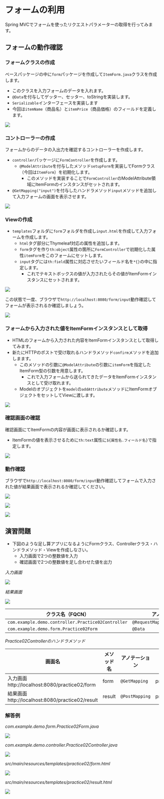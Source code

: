 # フォームの利用

Spring MVCでフォームを使ったリクエストパラメーターの取得を行ってみます。

## フォームの動作確認

### フォームクラスの作成

ベースパッケージの中に`form`パッケージを作成して`ItemForm.java`クラスを作成します。

- このクラスを入力フォームのデータを入れます。
- `@Data`を付与してゲッター、セッター、toStringを実装します。
- `Serializable`インターフェースを実装します
- 今回は`itemName`（商品名）と`itemPrice`（商品価格）のフィールドを定義します。

![](img/springmvc-form-03.png)

### コントローラーの作成

フォームからのデータの入出力を確認するコントローラーを作成します。

- `controller`パッケージに`FormController`を作成します。
  - `@ModelAttribute`を付与したメソッド`setupForm`を実装してFormクラス（今回は`ItemForm`）を初期化します。
    - このメソッドを実装することで`FormController`のModelAttribute領域にItemFormのインスタンスがセットされます。
- `@GetMapping("input")`を付与したハンドラメソッド`input`メソッドを追加して入力フォームの画面を表示させます。

![](img/springmvc-form-01.png)

### Viewの作成

- `templates`フォルダに`form`フォルダを作成し`input.html`を作成して入力フォームを作成します。
  - `html`タグ部分にThymeleaf対応の属性を追加します。
  - `form`タグを作り`th:object`属性の箇所に`FormController`で初期化した属性`itemForm`をこのフォームにセットします。
  - `input`タグには`th:field`属性に対応させたいフィールド名を`*{}`の中に指定します。
    - これでテキストボックスの値が入力されたらその値がItemFormインスタンスにセットされます。

![](img/springmvc-form-02.png)

この状態で一度、ブラウザで`http://localhost:8080/form/input`動作確認してフォームが表示されるか確認しましょう。

![](img/springmvc-form-06.png)

### フォームから入力された値をItemFormインスタンスとして取得

- HTMLのフォームから入力された内容をItemFormインスタンスとして取得してみます。
- 新たにHTTPのポストで受け取れるハンドラメソッド`confirm`メソッドを追加しまます。
  - このメソッドの引数に`@ModelAttribute`の引数に`itemForm`を指定したItemForm型の引数を用意します。
    - これで入力フォームから送られてきたデータをItemFormインスタンスとして受け取れます。
  - Modelのオブジェクトを`model`の`addAttribute`メソッドにItemFormオブジェクトをセットしてViewに渡します。

![](img/springmvc-form-04.png)

### 確認画面の確認

確認画面にてItemFormの内容が画面に表示されるか確認します。

- ItemFormの値を表示させるために`th:text`属性に`${属性名.フィールド名}`で指定します。

![](img/springmvc-form-09.png)

### 動作確認

ブラウザで`http://localhost:8080/form/input`動作確認してフォームで入力された値が結果画面で表示されるか確認してください。

![](img/springmvc-form-05.png)

![](img/springmvc-form-07.png)

![](img/springmvc-form-08.png)

## 演習問題

- 下図のような足し算アプリになるようにFormクラス、Controllerクラス・ハンドラメソッド・Viewを作成しなさい。
  - 入力画面で2つの整数値を入力
  - 確認画面で2つの整数値を足し合わせた値を出力

_入力画面_

![](img/springmvc-practice02-01.png)

_結果画面_

![](img/springmvc-practice02-02.png)

|クラス名（FQCN）|アノテーション|
|---|---|
|`com.example.demo.controller.Practice02Controller`|`@RequestMapping("practice02")`
|`com.example.demo.form.Practice02Form`|`@Data`

_Practice02Controllerのハンドラメソッド_

画面名|メソッド名|アノテーション|戻り値
---|---|---|---
入力画面<br>http://localhost:8080/practice02/form|form|`@GetMapping`|practice02/form
結果画面<br>http://localhost:8080/practice02/result|result|`@PostMapping`|practice02/result

### 解答例

_com.example.demo.form.Practice02Form.java_

![](img/springmvc-practice02-a1.png)

_com.example.demo.controller.Practice02Controller.java_

![](img/springmvc-practice02-a2.png)

_src/main/resources/templates/practice02/form.html_

![](img/springmvc-practice02-a3.png)

_src/main/resources/templates/practice02/result.html_

![](img/springmvc-practice02-a4.png)
